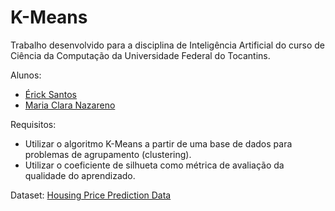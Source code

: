 # K-Means

Trabalho desenvolvido para a disciplina de Inteligência Artificial do curso de Ciência da Computação da Universidade Federal do Tocantins.

Alunos:
- [Érick Santos](https://github.com/erarich)
- [Maria Clara Nazareno](https://github.com/)

Requisitos:
- Utilizar o algoritmo K-Means a partir de uma base de dados para problemas de agrupamento (clustering).
- Utilizar o coeficiente de silhueta como métrica de avaliação da qualidade do aprendizado.

Dataset:
[Housing Price Prediction Data](https://www.kaggle.com/datasets/muhammadbinimran/housing-price-prediction-data/data)
